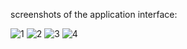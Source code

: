 screenshots of the application interface:

![1](https://user-images.githubusercontent.com/50579748/112756284-c37d0d00-8fe4-11eb-999f-47f2f950f0e5.png)
![2](https://user-images.githubusercontent.com/50579748/112756298-ced03880-8fe4-11eb-87b6-07155d359e60.png)
![3](https://user-images.githubusercontent.com/50579748/112756302-d1329280-8fe4-11eb-81ca-dc030276fae8.png)
![4](https://user-images.githubusercontent.com/50579748/112756304-d2fc5600-8fe4-11eb-8f7d-1581002a853a.png)
